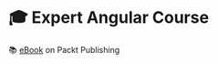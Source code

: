 # :mortar_board: Expert Angular Course

:books: [eBook][ebook] on Packt Publishing

[ebook]: https://www.packtpub.com/web-development/expert-angular
